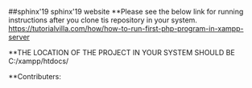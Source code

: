 ##sphinx'19
 sphinx'19 website
**Please see the below link for running instructions after you clone tis repository in your system.
https://tutorialvilla.com/how/how-to-run-first-php-program-in-xampp-server

**THE LOCATION OF THE PROJECT IN YOUR SYSTEM SHOULD BE C:/xampp/htdocs/

**Contributers:

